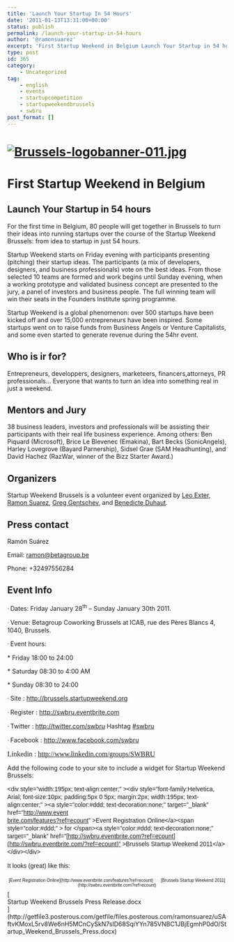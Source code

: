 ```yaml
---
title: 'Launch Your Startup In 54 Hours'
date: '2011-01-13T13:31:00+00:00'
status: publish
permalink: /launch-your-startup-in-54-hours
author: '@ramonsuarez'
excerpt: 'First Startup Weekend in Belgium Launch Your Startup in 54 hours For the first time in Belgium, 80 people will get together in Brussels to turn their ideas into running startups over the course of the Startup Weekend Brussels: from idea to startup...'
type: post
id: 365
category:
    - Uncategorized
tag:
    - english
    - events
    - startupcompetition
    - startupweekendbrussels
    - swbru
post_format: []
---
```

<span>[![Brussels-logobanner-011.jpg](http://brussels.startupweekend.org/files/2010/11/Brussels-logobanner-011.jpg "Brussels-logobanner-011.jpg")](http://brussels.startupweekend.org)  
</span>
================================================================================================================================================================================================

<span>First Startup Weekend in Belgium</span>
=============================================

<span>Launch Your Startup in 54 hours</span>
--------------------------------------------

<span> </span>

<span>For the first time in Belgium, 80 people will get together in Brussels to turn their ideas into running startups over the course of the <span> </span>Startup Weekend Brussels: from idea to startup in just 54 hours.</span>

<span> </span>

<span>Startup Weekend starts on Friday evening with participants presenting (pitching) their startup ideas. The participants (a mix of developers, designers, and business professionals)<span> </span>vote on the best ideas. From those selected 10 teams are formed and work begins until Sunday evening, when a working prototype and validated business concept are presented to the jury, a panel of investors and business people.<span> </span>The full winning team will win their seats in the Founders Institute spring programme.</span>

<span> </span>

<span>Startup Weekend is a global phenomenon: over 500 startups have been kicked off and over 15,000 entrepreneurs have been inspired.<span> </span>Some startups went on to raise funds from Business Angels or Venture Capitalists, and some even started to generate revenue during the 54hr event.</span>

<span>Who is ir for? </span>
----------------------------

<span>Entrepreneurs, developpers, designers, marketeers, financers,attorneys, PR professionals… Everyone that wants to turn an idea into something real in just a weekend. </span>

<span>Mentors and Jury</span>
-----------------------------

<span>38 <span> </span>business leaders, investors and professionals will be assisting their participants with their real life business experience. Among others: Ben Piquard (Microsoft), Brice Le Blevenec (Emakina), Bart Becks (SonicAngels), Harley Lovegrove (Bayard Parnership), Sidsel Grae (SAM Headhunting), and David Hachez (RazWar, winner of the<span> </span>Bizz Starter Award.)</span>

<span>Organizers</span>
-----------------------

<span>Startup Weekend Brussels is a volunteer event organized by </span><span>[<span>Leo Exter</span>](http://be.linkedin.com/in/exter)</span><span>, </span><span>[<span>Ramon Suarez</span>](http://be.linkedin.com/in/ramonsuarez)</span><span>, </span><span>[<span>Greg Gentschev</span>](http://be.linkedin.com/in/gentschev)</span><span>, and </span><span>[<span>Benedicte Duhaut</span>](http://be.linkedin.com/pub/benedicte-duhaut/1/362/673)</span><span>.</span>

<span>Press contact </span>
---------------------------

<span>Ramón Suárez </span>

<span>Email: </span><span>[<span>ramon@betagroup.be</span>](mailto:ramon@betagroup.be)</span>

<span>Phone: +32497556284</span>

<span>Event Info </span>
------------------------

<span style="font-family:Symbol;"><span>·<span style="font:7pt Times New Roman;"> </span></span></span><span>Dates: Friday January 28<sup>th</sup> – Sunday January 30th 2011.</span>

<span style="font-family:Symbol;"><span>·<span style="font:7pt Times New Roman;"> </span></span></span><span>Venue: Betagroup Coworking Brussels at ICAB, rue des Pères Blancs 4, 1040, Brussels.</span>

<span style="font-family:Symbol;"><span>·<span style="font:7pt Times New Roman;"> </span></span></span><span>Event hours: </span>

<span><span> </span>\* Friday 18:00 to 24:00</span>

<span><span> </span>\* Saturday 08:30 to 4:00 AM</span>

<span><span> </span>\* Sunday 08:30 to 24:00</span>

<span style="font-family:Symbol;"><span>·<span style="font:7pt Times New Roman;"> </span></span></span><span>Site : </span><span>[<span>http://brussels.startupweekend.org</span>](http://brussels.startupweekend.org/)</span><span> </span>

<span style="font-family:Symbol;"><span>·<span style="font:7pt Times New Roman;"> </span></span></span><span>Register : </span><span>[<span>http://swbru.eventbrite.com</span>](http://swbru.eventbrite.com/)</span><span> </span>

<span style="font-family:Symbol;"><span>·<span style="font:7pt Times New Roman;"> </span></span></span><span>Twitter : </span><span>[<span>http://twitter.com/swbru</span>](http://twitter.com/swbru)</span><span> Hashtag </span><span>[<span>\#swbru</span>](http://search.twitter.com/search?q=%23swbru)</span>

<span style="font-family:Symbol;"><span>·<span style="font:7pt Times New Roman;"> </span></span></span><span>Facebook : </span><span>[<span>http://www.facebook.com/swbru</span>](http://www.facebook.com/swbru)</span><span> </span>

<span style="font-size:12pt;font-family:Times New Roman, serif;">Linkedin : </span><span style="font-size:12pt;font-family:Times New Roman, serif;">[<span>http://www.linkedin.com/groups/SWBRU</span>](http://www.linkedin.com/groups/SWBRU)</span>

Add the following code to your site to include a widget for Startup Weekend Brussels:

<span style="font-size:12px;color:#595959;line-height:21px;"> </span>

<span style="font-weight:inherit;font-style:inherit;font-size:14px;font-family:Helvetica, Arial, sans-serif;vertical-align:baseline;line-height:18px;padding:0;margin:0;">&lt;div style=”width:195px; text-align:center;” &gt;&lt;div style=”font-family:Helvetica, Arial; font-size:10px; padding:5px 0 5px; margin:2px; width:195px; text-align:center;” &gt;&lt;a style=”color:#ddd; text-decoration:none;” target=”\_blank” href=”[http://www.event  
brite.com/features?ref=ecount](http://www.eventbrite.com/features?ref=ecount)” &gt;Event Registration Online&lt;/a&gt;&lt;span style=”color:#ddd;” &gt; for &lt;/span&gt;&lt;a style=”color:#ddd; text-decoration:none;” target=”\_blank” href=”[http://swbru.eventbrite.com?ref=ecount](http://swbru.eventbrite.com/?ref=ecount)” &gt;Brussels Startup Weekend 2011&lt;/a&gt;&lt;/div&gt;&lt;/div&gt;</span>

<span style="font-weight:inherit;font-style:inherit;font-size:14px;font-family:Helvetica, Arial, sans-serif;vertical-align:baseline;line-height:18px;padding:0;margin:0;">It looks (great) like this: </span>

<div style="text-align:center;"><div style="font-family:Helvetica, Arial;font-size:10px;padding:5px 0;margin:2px;text-align:center;">[Event Registration Online](http://www.eventbrite.com/features?ref=ecount)<span style="color:#ddd;"> for </span>[Brussels Startup Weekend 2011](http://swbru.eventbrite.com?ref=ecount)</div></div><div class="p_embed p_file_embed">[<div class="p_icon"></div><div class="p_text">Startup Weekend Brussels Press Release.docx</div>](http://getfile3.posterous.com/getfile/files.posterous.com/ramonsuarez/uSAftvKMoxL5rv8We6nH5MCnCySkN7slD68SqiYYn785VNBC1JBjEgmhP0dO/Startup_Weekend_Brussels_Press.docx)</div>
